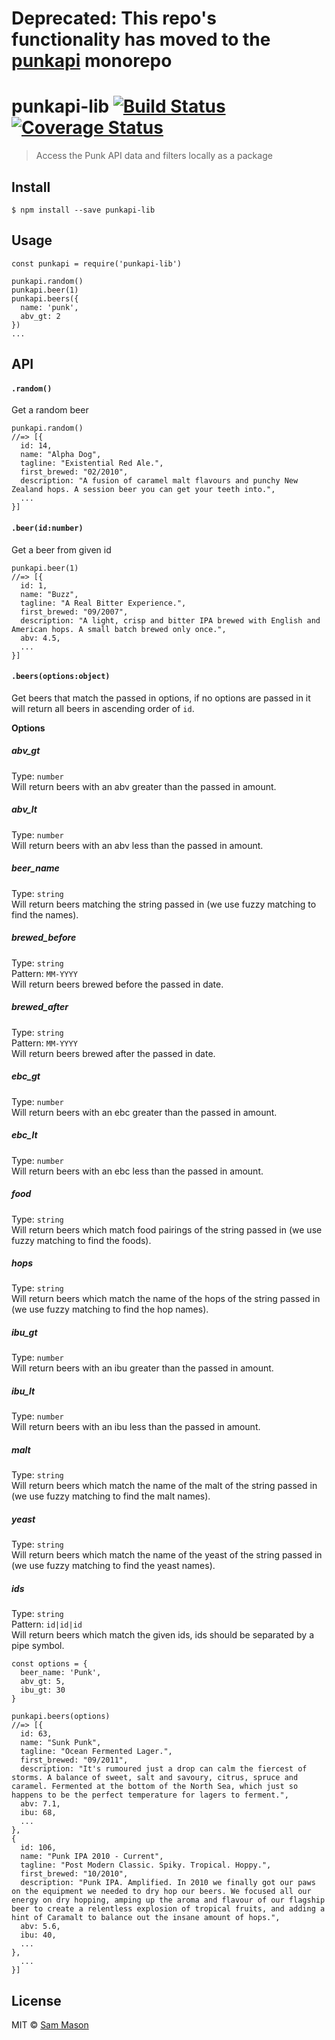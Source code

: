 # Deprecated: This repo's functionality has moved to the [punkapi](https://github.com/samjbmason/punkapi-db/) monorepo

# punkapi-lib [![Build Status](https://travis-ci.org/samjbmason/punkapi-lib.svg?branch=master)](https://travis-ci.org/samjbmason/punkapi-lib) [![Coverage Status](https://coveralls.io/repos/github/samjbmason/punkapi-lib/badge.svg?branch=master)](https://coveralls.io/github/samjbmason/punkapi-lib?branch=master)
> Access the Punk API data and filters locally as a package

## Install
```
$ npm install --save punkapi-lib
```

## Usage
```
const punkapi = require('punkapi-lib')

punkapi.random()
punkapi.beer(1)
punkapi.beers({
  name: 'punk',
  abv_gt: 2
})
...
```

## API
#### `.random()`
Get a random beer
```
punkapi.random()
//=> [{
  id: 14,
  name: "Alpha Dog",
  tagline: "Existential Red Ale.",
  first_brewed: "02/2010",
  description: "A fusion of caramel malt flavours and punchy New Zealand hops. A session beer you can get your teeth into.",
  ...
}]
```

#### `.beer(id:number)`
Get a beer from given id
```
punkapi.beer(1)
//=> [{
  id: 1,
  name: "Buzz",
  tagline: "A Real Bitter Experience.",
  first_brewed: "09/2007",
  description: "A light, crisp and bitter IPA brewed with English and American hops. A small batch brewed only once.",
  abv: 4.5,
  ...
}]
```

#### `.beers(options:object)`
Get beers that match the passed in options, if no options are passed in it will return all beers in ascending order of `id`.

**Options**

##### abv_gt
Type: `number`  
Will return beers with an abv greater than the passed in amount.

##### abv_lt
Type: `number`  
Will return beers with an abv less than the passed in amount.

##### beer_name
Type: `string`  
Will return beers matching the string passed in (we use fuzzy matching to find the names).

##### brewed_before
Type: `string`  
Pattern: `MM-YYYY`  
Will return beers brewed before the passed in date.

##### brewed_after
Type: `string`  
Pattern: `MM-YYYY`  
Will return beers brewed after the passed in date.

##### ebc_gt
Type: `number`   
Will return beers with an ebc greater than the passed in amount.

##### ebc_lt
Type: `number`  
Will return beers with an ebc less than the passed in amount.

##### food
Type: `string`  
Will return beers which match food pairings of the string passed in (we use fuzzy matching to find the foods).

##### hops
Type: `string`  
Will return beers which match the name of the hops of the string passed in (we use fuzzy matching to find the hop names).

##### ibu_gt
Type: `number`  
Will return beers with an ibu greater than the passed in amount.

##### ibu_lt
Type: `number`  
Will return beers with an ibu less than the passed in amount.

##### malt
Type: `string`  
Will return beers which match the name of the malt of the string passed in (we use fuzzy matching to find the malt names).

##### yeast
Type: `string`  
Will return beers which match the name of the yeast of the string passed in (we use fuzzy matching to find the yeast names).

##### ids
Type: `string`  
Pattern: `id|id|id`  
Will return beers which match the given ids, ids should be separated by a pipe symbol.


```
const options = {
  beer_name: 'Punk',
  abv_gt: 5,
  ibu_gt: 30
}

punkapi.beers(options)
//=> [{
  id: 63,
  name: "Sunk Punk",
  tagline: "Ocean Fermented Lager.",
  first_brewed: "09/2011",
  description: "It's rumoured just a drop can calm the fiercest of storms. A balance of sweet, salt and savoury, citrus, spruce and caramel. Fermented at the bottom of the North Sea, which just so happens to be the perfect temperature for lagers to ferment.",
  abv: 7.1,
  ibu: 68,
  ...
},
{
  id: 106,
  name: "Punk IPA 2010 - Current",
  tagline: "Post Modern Classic. Spiky. Tropical. Hoppy.",
  first_brewed: "10/2010",
  description: "Punk IPA. Amplified. In 2010 we finally got our paws on the equipment we needed to dry hop our beers. We focused all our energy on dry hopping, amping up the aroma and flavour of our flagship beer to create a relentless explosion of tropical fruits, and adding a hint of Caramalt to balance out the insane amount of hops.",
  abv: 5.6,
  ibu: 40,
  ...
},
  ...
}]
```

## License
MIT © [Sam Mason](https://masondecair.es)
